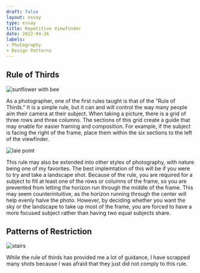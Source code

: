 ```yaml
---
draft: false
layout: essay
type: essay
title: Repetitive Viewfinder
date: 2022-04-26
labels:
- Photography
- Design Patterns
---
```


## Rule of Thirds

<img class="ui medium left floated rounded image" src="../images/sunflower.jpg" alt="sunflower with bee">

As a photographer, one of the first rules taught is that of the "Rule of Thirds." It is a simple
rule, but it can and will control the way many people aim their camera at their subject. When
taking a picture, there is a grid of three rows and three columns. The sections of this grid
create a guide that may enable for easier framing and composition. For example, if the subject is
facing the right of the frame, place them within the six sections to the left of the viewfinder.

<img class="ui medium right floated rounded image" src="../images/laie-point.jpg" alt="laie point">

This rule may also be extended into other styles of photography, with nature being one of my
favorites. The best implemtation of this will be if you were to try and take a landscape shot.
Because of the rule, you are required for a subject to fill at least one of the rows or columns
of the frame, so you are prevented from letting the horizon run through the middle of the frame.
This may seem counterintuitive, as the horizon running through the center will help evenly halve
the photo. However, by deciding whether you want the sky or the landscape to take up most of the
frame, you are forced to have a more focused subject rather than having two equal subjects share.

## Patterns of Restriction

<img class="ui medium right floated rounded image" src="../images/the-stairs.JPG" alt="stairs">

While the rule of thirds has provided me a lot of guidance, I have scrapped many shots because I 
was afraid that they just did not comply to this rule. 
